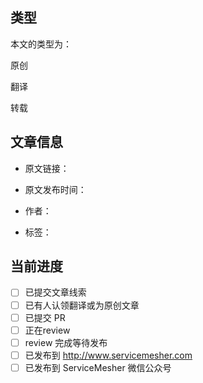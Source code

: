## 类型

本文的类型为：

原创

翻译

转载

## 文章信息

- 原文链接：

- 原文发布时间：

- 作者：

- 标签：

## 当前进度

- [ ] 已提交文章线索
- [ ] 已有人认领翻译或为原创文章
- [ ] 已提交 PR
- [ ] 正在review
- [ ] review 完成等待发布
- [ ] 已发布到 http://www.servicemesher.com
- [ ] 已发布到 ServiceMesher 微信公众号

